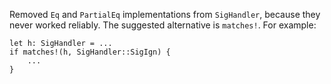 Removed `Eq` and `PartialEq` implementations from `SigHandler`, because they
never worked reliably.  The suggested alternative is `matches!`.  For example:
```
let h: SigHandler = ...
if matches!(h, SigHandler::SigIgn) {
    ...
}
```
